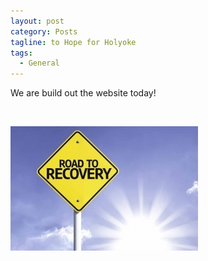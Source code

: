 ```yaml
---
layout: post
category: Posts
tagline: to Hope for Holyoke
tags:
  - General
---
```



We are build out the website today!

&nbsp;

![](/uploads/versions/holyoke-recovery-center-and-stairway-to-recovery-300x199---x----300-199x---.jpg)